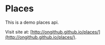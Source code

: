 Places
=======

This is a demo places api.

Visit site at: [http://ongithub.github.io/places/](http://ongithub.github.io/places/).
